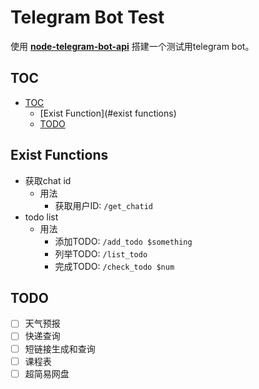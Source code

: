 # Telegram Bot Test

使用 **[node-telegram-bot-api](https://github.com/yagop/node-telegram-bot-api)** 搭建一个测试用telegram bot。

## TOC

- [TOC](#toc)
  - [Exist Function](#exist functions)
  - [TODO](#todo)

## Exist Functions

- 获取chat id
  - 用法
    - 获取用户ID: ``/get_chatid``
- todo list
  - 用法
    - 添加TODO: ``/add_todo $something``
    - 列举TODO: ``/list_todo``
    - 完成TODO: ``/check_todo $num``

## TODO

- [ ] 天气预报
- [ ] 快递查询
- [ ] 短链接生成和查询
- [ ] 课程表
- [ ] 超简易网盘
